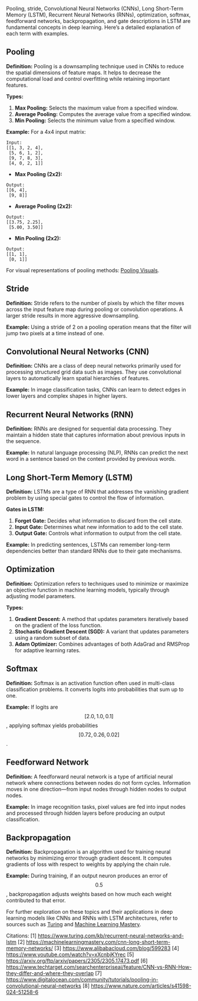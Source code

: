 Pooling, stride, Convolutional Neural Networks (CNNs), Long Short-Term Memory (LSTM), Recurrent Neural Networks (RNNs), optimization, softmax, feedforward networks, backpropagation, and gate descriptions in LSTM are fundamental concepts in deep learning. Here’s a detailed explanation of each term with examples.

## Pooling

**Definition:**
Pooling is a downsampling technique used in CNNs to reduce the spatial dimensions of feature maps. It helps to decrease the computational load and control overfitting while retaining important features.

**Types:**
1. **Max Pooling:** Selects the maximum value from a specified window.
2. **Average Pooling:** Computes the average value from a specified window.
3. **Min Pooling:** Selects the minimum value from a specified window.

**Example:**
For a 4x4 input matrix:

```
Input:
[[1, 3, 2, 4],
 [5, 6, 1, 2],
 [9, 7, 8, 3],
 [4, 0, 2, 1]]
```

- **Max Pooling (2x2):** 
```
Output:
[[6, 4],
 [9, 8]]
```

- **Average Pooling (2x2):**
```
Output:
[[3.75, 2.25],
 [5.00, 3.50]]
```

- **Min Pooling (2x2):**
```
Output:
[[1, 1],
 [0, 1]]
```

For visual representations of pooling methods: [Pooling Visuals](https://www.digitalocean.com/community/tutorials/pooling-in-convolutional-neural-networks).

## Stride

**Definition:**
Stride refers to the number of pixels by which the filter moves across the input feature map during pooling or convolution operations. A larger stride results in more aggressive downsampling.

**Example:**
Using a stride of 2 on a pooling operation means that the filter will jump two pixels at a time instead of one.

## Convolutional Neural Networks (CNN)

**Definition:**
CNNs are a class of deep neural networks primarily used for processing structured grid data such as images. They use convolutional layers to automatically learn spatial hierarchies of features.

**Example:**
In image classification tasks, CNNs can learn to detect edges in lower layers and complex shapes in higher layers.

## Recurrent Neural Networks (RNN)

**Definition:**
RNNs are designed for sequential data processing. They maintain a hidden state that captures information about previous inputs in the sequence.

**Example:**
In natural language processing (NLP), RNNs can predict the next word in a sentence based on the context provided by previous words.

## Long Short-Term Memory (LSTM)

**Definition:**
LSTMs are a type of RNN that addresses the vanishing gradient problem by using special gates to control the flow of information.

**Gates in LSTM:**
1. **Forget Gate:** Decides what information to discard from the cell state.
2. **Input Gate:** Determines what new information to add to the cell state.
3. **Output Gate:** Controls what information to output from the cell state.

**Example:**
In predicting sentences, LSTMs can remember long-term dependencies better than standard RNNs due to their gate mechanisms.

## Optimization

**Definition:**
Optimization refers to techniques used to minimize or maximize an objective function in machine learning models, typically through adjusting model parameters.

**Types:**
1. **Gradient Descent:** A method that updates parameters iteratively based on the gradient of the loss function.
2. **Stochastic Gradient Descent (SGD):** A variant that updates parameters using a random subset of data.
3. **Adam Optimizer:** Combines advantages of both AdaGrad and RMSProp for adaptive learning rates.

## Softmax

**Definition:**
Softmax is an activation function often used in multi-class classification problems. It converts logits into probabilities that sum up to one.

**Example:**
If logits are $$[2.0, 1.0, 0.1]$$, applying softmax yields probabilities $$[0.72, 0.26, 0.02]$$.

## Feedforward Network

**Definition:**
A feedforward neural network is a type of artificial neural network where connections between nodes do not form cycles. Information moves in one direction—from input nodes through hidden nodes to output nodes.

**Example:**
In image recognition tasks, pixel values are fed into input nodes and processed through hidden layers before producing an output classification.

## Backpropagation

**Definition:**
Backpropagation is an algorithm used for training neural networks by minimizing error through gradient descent. It computes gradients of loss with respect to weights by applying the chain rule.

**Example:**
During training, if an output neuron produces an error of $$0.5$$, backpropagation adjusts weights based on how much each weight contributed to that error.

For further exploration on these topics and their applications in deep learning models like CNNs and RNNs with LSTM architectures, refer to sources such as [Turing](https://www.turing.com/kb/recurrent-neural-networks-and-lstm) and [Machine Learning Mastery](https://machinelearningmastery.com/cnn-long-short-term-memory-networks/).

Citations:
[1] https://www.turing.com/kb/recurrent-neural-networks-and-lstm
[2] https://machinelearningmastery.com/cnn-long-short-term-memory-networks/
[3] https://www.alibabacloud.com/blog/599283
[4] https://www.youtube.com/watch?v=xXcnbjKYrec
[5] https://arxiv.org/ftp/arxiv/papers/2305/2305.17473.pdf
[6] https://www.techtarget.com/searchenterpriseai/feature/CNN-vs-RNN-How-they-differ-and-where-they-overlap
[7] https://www.digitalocean.com/community/tutorials/pooling-in-convolutional-neural-networks
[8] https://www.nature.com/articles/s41598-024-51258-6
